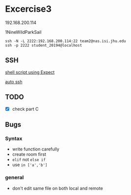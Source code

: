 # Excercise3

192.168.200.114

1NineWildParkSail

```
ssh -N -L 2222:192.168.200.114:22 team2@nas.isi.jhu.edu
ssh -p 2222 student_20194@localhost
```

## SSH

[shell script using Expect](https://blog.csdn.net/Jerome_s/article/details/77351507)

[auto ssh](https://code.visualstudio.com/docs/remote/troubleshooting)

## TODO

- [x] check part C

## Bugs

### Syntax

* write function carefully
* create room first
* `elif` not `else if`
* use `in ['a','b']`

### general
* don't edit same file on both local and remote